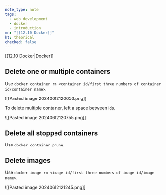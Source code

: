 ```yaml
---
note_type: note
tags:
  - web_development
  - docker
  - introduction
mn: "[[12.10 Docker]]"
kt: theorical
checked: false
---
```

[[12.10 Docker|Docker]]

## Delete one or multiple containers
Use `docker container rm <container id/first three numbers of container id/container name>`.

![[Pasted image 20240612120656.png]]

To delete multiple container, left a space between ids. 

![[Pasted image 20240612120755.png]]

## Delete all stopped containers
Use `docker container prune`.

## Delete images
Use `docker image rm <image id/first three numbers of image id/image name>`. 

![[Pasted image 20240612121245.png]]

